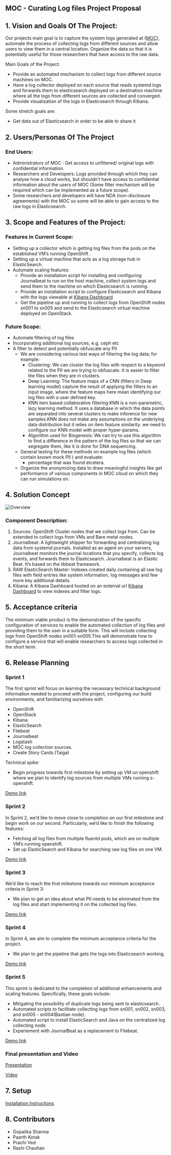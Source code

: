 ## MOC - Curating Log files Project Proposal

## 1. Vision and Goals Of The Project:

Our projects main goal is to capture the system logs generated at ([MOC](link:https://massopen.cloud/)), automate the process of collecting logs from different sources and allow users to view them in a central location. Organize the data so that it is potentially useful for those researchers that have access to the raw data.

Main Goals of the Project:

* Provide an automated mechanism to collect logs from different source machines on MOC. 
* Have a log collector deployed on each source that reads systemd logs and forwards them to elasticsearch deployed on a destination machine where all the logs from different sources are collected and converged.
* Provide visualization of the logs in Elasticsearch through Kibana.

Some stretch goals are:
* Get data out of Elasticsearch in order to be able to share it
	
## 2. Users/Personas Of The Project

### End Users:
* Administrators of MOC : Get access to unfiltered/ original logs with confidential information.
* Researchers and Developers: Logs provided through which they can analyse how a cloud works, but shouldn’t have access to confidential information about the users of MOC (Some filter mechanism will be required which can be implemented as a future scope).
* Some researchers and developers will have NDA (non-disclosure agreements) with the MOC so some will be able to gain access to the raw logs in Elasticsearch.

## 3. Scope and Features of the Project:

### Features in Current Scope:
* Setting up a collector which is getting log files from the pods on the established VM’s running OpenShift .
* Setting up a virtual machine that acts as a log storage hub in ElasticSearch.
* Automate scaling features:
	* Provide an installation script for installing and configuring Journalbeat to run on the host machine, collect system logs and send them to the machine on which Elasticsearch is running.
	* Provide an installation script to configure Elasticsearch and Kibana with the logs viewable at [Kibana Dashboard](logging.osh.massopen.cloud:5602)
	* Get the pipeline up and running to collect logs from OpenShift nodes sn001 to sn005 and send to the Elasticsearch virtual machine deployed on OpenStack.

### Future Scope:

* Automate filtering of log files
* Incorporating additional log sources, e.g. ceph etc
* A filter to detect and potentially obfuscate any PII
    * We are considering various test ways of filtering the log data; for example:
		* Clustering: We can cluster the log files with respect to a keyword related to the PII we are trying to obfuscate. It is easier to filter the files when they are in clusters.
        * Deep Learning: The feature maps of a CNN (filters in Deep learning model) capture the result of applying the filters to an input image, where the feature maps here mean identifying our log files with a user defined key.
        * KNN item based collaborative filtering:KNN is a non-parametric, lazy learning method. It uses a database in which the data points are separated into several clusters to make inference for new samples.KNN does not make any assumptions on the underlying data distribution but it relies on item feature similarity. we need to configure our KNN model with proper hyper-params.
        * Algorithm used for Biogenesis: We can try to use this algorithm to find a difference in the pattern of the log files so that we can segregate them, like it is done for DNA sequencing.
	* General testing for these methods on example log files (which contain known mock PII )
       and evaluate:
    	* percentage that was found etcetera.
	* Organize the anonymizing data to draw meaningful insights like get performance of various components in MOC cloud on which they can run simulations on.


## 4. Solution Concept

![Overview](https://github.com/BU-NU-CLOUD-F19/Curating_Log_Files/blob/master/images/FCC.png)


### Component Description:

1. Sources: OpenShift Cluster nodes that we collect logs from. Can be extended to collect logs from VMs and Bare metal nodes.
2. Journalbeat: A lightweight shipper for forwarding and centralizing log data from systemd journals. Installed as an agent on your servers, Journalbeat monitors the journal locations that you specify, collects log events, and forwards them to Elasticsearch. Journalbeat is an Elastic Beat. It’s based on the libbeat framework.
3. RAW ElasticSearch Master: Indexes created daily containing all raw log files with field entries like system information, log messages and few more key additional details.
4. Kibana: A Kibana Dashboard hosted on an external url [Kibana Dashboard](logging.osh.massopen.cloud:5602) to view indexes and filter logs.

## 5. Acceptance criteria

The minimum viable product is the demonstration of the specific configuration of services to enable the automated collection of log files and providing them to the user in a suitable form. This will include collecting logs from OpenShift nodes sn001-sn005.This will demonstrate how to configure a service that will enable researchers to access logs collected in the short term.

## 6. Release Planning
### Sprint 1 
The first sprint will focus on learning the necessary technical background information needed to proceed with the project, configuring our build environments, and familiarizing ourselves with 
* OpenShift
* OpenStack
* Kibana
* ElasticSearch
* Filebeat
* Journalbeat
* Logstash
* MOC log collection sources. 
* Create Story Cards.(Taiga)

Technical spike: 
* Begin progress towards first milestone by setting up VM on openshift where we plan to identify log sources from multiple VMs running s-openshift.

[Demo link](https://github.com/BU-NU-CLOUD-F19/Curating_Log_Files/blob/master/demos/Week1.pptx)


### Sprint 2
In Sprint 2, we’d like to move close to completion on our first milestone and begin work on our second. Particularly, we’d like to finish the following features:
* Fetching all log files from multiple fluentd pods, which are on multiple VM’s running openshift.
* Set up ElasticSearch and Kibana for searching raw log files on one VM.

[Demo link](https://docs.google.com/presentation/d/1Lb6w3OOkxOWkB-IKia2YSLu2TSyXegyiNVqggS_0JC0/edit?usp=sharing)


### Sprint 3
We’d like to reach the first milestone towards our minimum acceptance criteria in Sprint 3:
* We plan to get an idea about what PII needs to be eliminated from the log files and start implementing it on the collected log files.

[Demo link](https://1drv.ms/p/s!AkxTmCI5bOduolw-_DrHA8nTTuFw)

### Sprint 4
In Sprint 4, we aim to complete the minimum acceptance criteria for the project. 
* We plan to get the pipeline that gets the logs into Elasticsearch working.

[Demo link](https://docs.google.com/presentation/d/1SH1uk2c1wEw1WvuMuofFlmsqSqIh6njIhA0qGZ1hxU4/edit?usp=sharing)

### Sprint 5
This sprint is dedicated to the completion of additional enhancements and scaling features. Specifically, these goals include:
* Mitigating the possibility of duplicate logs being sent to elasticsearch.
* Automated scripts to facilitate collecting logs from sn001, sn002, sn003, and sn005 - sn004(Bastian node).
* Automated script to install ElasticSearch and Java on the centralized log collecting node. 
* Experiement with JournalBeat as a replacement to Filebeat.

[Demo link](https://docs.google.com/presentation/d/18rMIOXpnfeDlslEvj1_XluwOT4YEgfpM75S5_-QNLAw/edit?usp=sharing)

### Final presentation and Video

[Presentation](https://prezi.com/view/HJTMrKolB6Vddy8UkSXG/)

[Video](https://youtu.be/1XmLbdqIEmM)


## 7. Setup

[Installation Instructions](https://github.com/BU-NU-CLOUD-F19/Curating_Log_Files/blob/master/Install.md)

## 8. Contributors
* Gopalika Sharma
* Paarth Kotak
* Prachi Ved
* Rashi Chauhan




